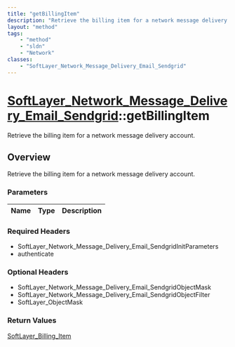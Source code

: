 ```yaml
---
title: "getBillingItem"
description: "Retrieve the billing item for a network message delivery account."
layout: "method"
tags:
    - "method"
    - "sldn"
    - "Network"
classes:
    - "SoftLayer_Network_Message_Delivery_Email_Sendgrid"
---
```

# [SoftLayer_Network_Message_Delivery_Email_Sendgrid](/reference/services/SoftLayer_Network_Message_Delivery_Email_Sendgrid)::getBillingItem

Retrieve the billing item for a network message delivery account.


## Overview 
Retrieve the billing item for a network message delivery account.

### Parameters 
|Name | Type | Description |
| --- | --- | --- |


### Required Headers
* SoftLayer_Network_Message_Delivery_Email_SendgridInitParameters
* authenticate

### Optional Headers
* SoftLayer_Network_Message_Delivery_Email_SendgridObjectMask
* SoftLayer_Network_Message_Delivery_Email_SendgridObjectFilter
* SoftLayer_ObjectMask

### Return Values
<a href='/reference/datatypes/SoftLayer_Billing_Item'>SoftLayer_Billing_Item </a>

